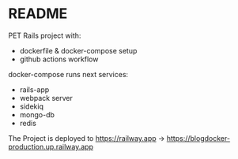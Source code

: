 # README
PET Rails project with: 
- dockerfile & docker-compose setup 
- github actions workflow

docker-compose runs next services: 
 - rails-app
 - webpack server
 - sidekiq
 - mongo-db
 - redis

The Project is deployed to https://railway.app -> https://blogdocker-production.up.railway.app
